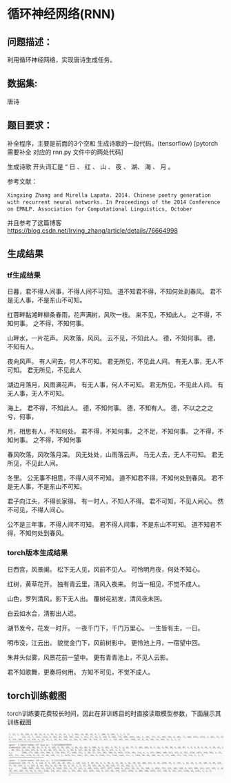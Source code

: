# 循环神经网络(RNN)

## 问题描述：

利用循环神经网络，实现唐诗生成任务。

## 数据集:

唐诗

## 题目要求：

补全程序，主要是前面的3个空和 生成诗歌的一段代码。(tensorflow)   [pytorch 需要补全 对应的 rnn.py 文件中的两处代码]

生成诗歌 开头词汇是 “ 日 、 红 、 山 、 夜 、 湖、 海 、 月 。

参考文献：

    Xingxing Zhang and Mirella Lapata. 2014. Chinese poetry generation with recurrent neural networks. In Proceedings of the 2014 Conference on EMNLP. Association for Computational Linguistics, October

并且参考了这篇博客  https://blog.csdn.net/Irving_zhang/article/details/76664998

## 生成结果

### tf生成结果

日暮，君不得人间事，不得人间不可知。
道不知君不得，不知何处到春风。
君不是无人事，不是东山不可知。

红蓉畔黏湘畔柳条春雨，花声满树，风吹一枝。
来不见，不知此人。
之不得，不知何事。
之不得，不知何事。

山畔水，一片花声。
风吹落，风风。
云不见，不知此人。
德，不知何事。
德，不知有人。

夜向风声。
有人间去，何人不可知。
君无所见，不见此人间。
有无人事，无人不可知。
君无所见，不见此人

湖边月落月，风雨满花声。
有无人事，何人不可知。
君无所见，不见此人间。
有无人事，无人不可知。

海上。
君不得，不知此人。
德，不知何事。
德，不知有人。
德，不以之之之兮，何事，

月，相思有人，不知何处。
君不得，不知何事。
之不足，不知何事。
之不得，不知何事。
之不得，不知何事

春风吹落，风吹落月深。
风无处处，山雨落云声。
马无人去，无人不可知。
君无所见，不见此人间。

冬里。
公无事不相思，不得人间不可知。
道不知君不得，不知何处到春风。
君不是无人事，不是东山不可知。

君子向江头，不得长家得。
有一时人，不知人不得。
君不可知，不见人间心。
然不可见，不得人间心。

公不是三年事，不得人间不可知。
君不得人间事，不是东山不可知。
道不知君不得，不知何处到春风。

### torch版本生成结果

日西宫，风景阑。
松下无人见，风前不见人。
可怜明月夜，何处不知心。

红树，黄草花开。
独有青云里，清风入夜来。
何当一相见，不觉不成人。

山色，罗列清风，影下无人出。
覆树花初发，清风夜未回。

白云如水合，清影出人迟。

湖节发今，花发一时开。
一夜千门下，千门万里心。
一生皆有主，一日。

明市没，江云出。
貌觉金门下，风前树影中。
更怜池上月，一宿望中回。

朱井头似雾，风景花前一望中。
更有青青池上，不见人云影。

君不知歌舞，更奏将何用。
方知不可见，不觉不成人。

## torch训练截图

torch训练要花费较长时间，因此在非训练目的时直接读取模型参数，下面展示其训练截图

![1711073806489](image/README/1711073806489.png "torch training")
